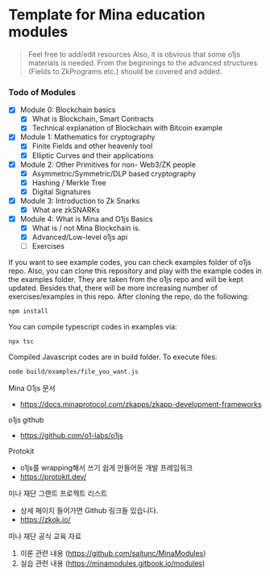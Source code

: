 # Template for Mina education modules

> Feel free to add/edit resources
> Also, it is obvious that some o1js materials is needed. From the beginnings to the advanced structures (Fields to ZkPrograms etc.) should be covered and added.

### Todo of Modules

- [x] Module 0: Blockchain basics
  - [x] What is Blockchain, Smart Contracts
  - [x] Technical explanation of Blockchain with Bitcoin example
- [x] Module 1: Mathematics for cryptography
  - [x] Finite Fields and other heavenly tool
  - [x] Elliptic Curves and their applications
- [x] Module 2: Other Primitives for non- Web3/ZK people
  - [x] Asymmetric/Symmetric/DLP based cryptography
  - [x] Hashing / Merkle Tree
  - [x] Digital Signatures
- [x] Module 3: Introduction to Zk Snarks
  - [x] What are zkSNARKs
- [x] Module 4: What is Mina and O1js Basics
  - [x] What is / not Mina Blockchain is.
  - [x] Advanced/Low-level o1js api
  - [ ] Exercises

If you want to see example codes, you can check examples folder of o1js repo. Also, you can clone this repository and play with the example codes in the examples folder. They are taken from the o1js repo and will be kept updated. Besides that, there will be more increasing number of exercises/examples in this repo. After cloning the repo, do the following:

```bash
npm install
```

You can compile typescript codes in examples via:

```bash
npx tsc
```

Compiled Javascript codes are in build folder. To execute files:

```bash
node build/examples/file_you_want.js

```

Mina O1js 문서

- https://docs.minaprotocol.com/zkapps/zkapp-development-frameworks

o1js github

- https://github.com/o1-labs/o1js

Protokit

- o1js를 wrapping해서 쓰기 쉽게 만들어둔 개발 프레임워크
- https://protokit.dev/

미나 재단 그랜트 프로젝트 리스트

- 상세 페이지 들어가면 Github 링크들 있습니다.
- https://zkok.io/

미나 재단 공식 교육 자료

1. 이론 관련 내용 (https://github.com/saitunc/MinaModules)
2. 실습 관련 내용 (https://minamodules.gitbook.io/modules)
